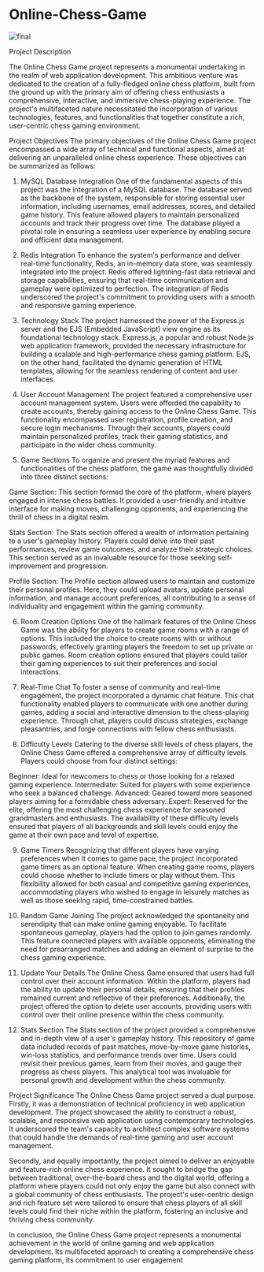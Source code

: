  # Online-Chess-Game


 
![final](https://github.com/uveshAhmad/Online-Chess-Game/assets/115268659/16ee74ae-2f29-4208-a98d-08bb06ed16b4)

 
Project Description 


The Online Chess Game project represents a monumental undertaking in the realm of web application development. This ambitious venture was dedicated to the creation of a fully-fledged online chess platform, built from the ground up with the primary aim of offering chess enthusiasts a comprehensive, interactive, and immersive chess-playing experience. The project's multifaceted nature necessitated the incorporation of various technologies, features, and functionalities that together constitute a rich, user-centric chess gaming environment.

Project Objectives
The primary objectives of the Online Chess Game project encompassed a wide array of technical and functional aspects, aimed at delivering an unparalleled online chess experience. These objectives can be summarized as follows:

1. MySQL Database Integration
One of the fundamental aspects of this project was the integration of a MySQL database. The database served as the backbone of the system, responsible for storing essential user information, including usernames, email addresses, scores, and detailed game history. This feature allowed players to maintain personalized accounts and track their progress over time. The database played a pivotal role in ensuring a seamless user experience by enabling secure and efficient data management.

2. Redis Integration
To enhance the system's performance and deliver real-time functionality, Redis, an in-memory data store, was seamlessly integrated into the project. Redis offered lightning-fast data retrieval and storage capabilities, ensuring that real-time communication and gameplay were optimized to perfection. The integration of Redis underscored the project's commitment to providing users with a smooth and responsive gaming experience.

3. Technology Stack
The project harnessed the power of the Express.js server and the EJS (Embedded JavaScript) view engine as its foundational technology stack. Express.js, a popular and robust Node.js web application framework, provided the necessary infrastructure for building a scalable and high-performance chess gaming platform. EJS, on the other hand, facilitated the dynamic generation of HTML templates, allowing for the seamless rendering of content and user interfaces.

4. User Account Management
The project featured a comprehensive user account management system. Users were afforded the capability to create accounts, thereby gaining access to the Online Chess Game. This functionality encompassed user registration, profile creation, and secure login mechanisms. Through their accounts, players could maintain personalized profiles, track their gaming statistics, and participate in the wider chess community.

5. Game Sections
To organize and present the myriad features and functionalities of the chess platform, the game was thoughtfully divided into three distinct sections:

Game Section: This section formed the core of the platform, where players engaged in intense chess battles. It provided a user-friendly and intuitive interface for making moves, challenging opponents, and experiencing the thrill of chess in a digital realm.

Stats Section: The Stats section offered a wealth of information pertaining to a user's gameplay history. Players could delve into their past performances, review game outcomes, and analyze their strategic choices. This section served as an invaluable resource for those seeking self-improvement and progression.

Profile Section: The Profile section allowed users to maintain and customize their personal profiles. Here, they could upload avatars, update personal information, and manage account preferences, all contributing to a sense of individuality and engagement within the gaming community.

6. Room Creation Options
One of the hallmark features of the Online Chess Game was the ability for players to create game rooms with a range of options. This included the choice to create rooms with or without passwords, effectively granting players the freedom to set up private or public games. Room creation options ensured that players could tailor their gaming experiences to suit their preferences and social interactions.

7. Real-Time Chat
To foster a sense of community and real-time engagement, the project incorporated a dynamic chat feature. This chat functionality enabled players to communicate with one another during games, adding a social and interactive dimension to the chess-playing experience. Through chat, players could discuss strategies, exchange pleasantries, and forge connections with fellow chess enthusiasts.

8. Difficulty Levels
Catering to the diverse skill levels of chess players, the Online Chess Game offered a comprehensive array of difficulty levels. Players could choose from four distinct settings:

Beginner: Ideal for newcomers to chess or those looking for a relaxed gaming experience.
Intermediate: Suited for players with some experience who seek a balanced challenge.
Advanced: Geared toward more seasoned players aiming for a formidable chess adversary.
Expert: Reserved for the elite, offering the most challenging chess experience for seasoned grandmasters and enthusiasts.
The availability of these difficulty levels ensured that players of all backgrounds and skill levels could enjoy the game at their own pace and level of expertise.

9. Game Timers
Recognizing that different players have varying preferences when it comes to game pace, the project incorporated game timers as an optional feature. When creating game rooms, players could choose whether to include timers or play without them. This flexibility allowed for both casual and competitive gaming experiences, accommodating players who wished to engage in leisurely matches as well as those seeking rapid, time-constrained battles.

10. Random Game Joining
The project acknowledged the spontaneity and serendipity that can make online gaming enjoyable. To facilitate spontaneous gameplay, players had the option to join games randomly. This feature connected players with available opponents, eliminating the need for prearranged matches and adding an element of surprise to the chess gaming experience.

11. Update Your Details
The Online Chess Game ensured that users had full control over their account information. Within the platform, players had the ability to update their personal details, ensuring that their profiles remained current and reflective of their preferences. Additionally, the project offered the option to delete user accounts, providing users with control over their online presence within the chess community.

12. Stats Section
The Stats section of the project provided a comprehensive and in-depth view of a user's gameplay history. This repository of game data included records of past matches, move-by-move game histories, win-loss statistics, and performance trends over time. Users could revisit their previous games, learn from their moves, and gauge their progress as chess players. This analytical tool was invaluable for personal growth and development within the chess community.

Project Significance
The Online Chess Game project served a dual purpose. Firstly, it was a demonstration of technical proficiency in web application development. The project showcased the ability to construct a robust, scalable, and responsive web application using contemporary technologies. It underscored the team's capacity to architect complex software systems that could handle the demands of real-time gaming and user account management.

Secondly, and equally importantly, the project aimed to deliver an enjoyable and feature-rich online chess experience. It sought to bridge the gap between traditional, over-the-board chess and the digital world, offering a platform where players could not only enjoy the game but also connect with a global community of chess enthusiasts. The project's user-centric design and rich feature set were tailored to ensure that chess players of all skill levels could find their niche within the platform, fostering an inclusive and thriving chess community.

In conclusion, the Online Chess Game project represents a monumental achievement in the world of online gaming and web application development. Its multifaceted approach to creating a comprehensive chess gaming platform, its commitment to user engagement
